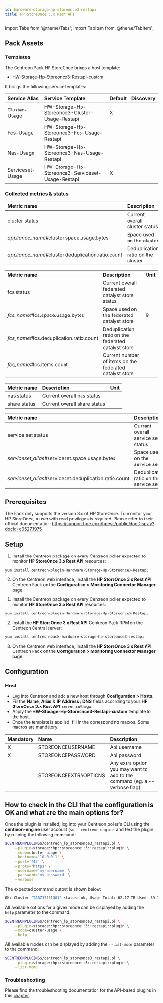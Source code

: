 ```yaml
---
id: hardware-storage-hp-storeonce3-restapi
title: HP StoreOnce 3.x Rest API
---
```

import Tabs from '@theme/Tabs';
import TabItem from '@theme/TabItem';

## Pack Assets

### Templates

The Centreon Pack HP StoreOnce brings a host template:
* HW-Storage-Hp-Storeonce3-Restapi-custom

It brings the following service templates:

| Service Alias    | Service Template                                  | Default | Discovery |
|:-----------------|:--------------------------------------------------|:--------|:----------|
| Cluster-Usage    | HW-Storage-Hp-Storeonce3-Cluster-Usage-Restapi    | X       |           |
| Fcs-Usage        | HW-Storage-Hp-Storeonce3-Fcs-Usage-Restapi        |         |           |
| Nas-Usage        | HW-Storage-Hp-Storeonce3-Nas-Usage-Restapi        |         |           |
| Serviceset-Usage | HW-Storage-Hp-Storeonce3-Serviceset-Usage-Restapi | X       |           |

### Collected metrics & status

<Tabs groupId="sync">
<TabItem value="Cluster-Usage" label="Cluster-Usage">

| Metric name                                        | Description                        | Unit  |
| :------------------------------------------------- | :--------------------------------- | :---- |
| cluster status                                     | Current overall cluster status     |       |
| *appliance_name*#cluster.space.usage.bytes         | Space used on the cluster          | B     |
| *appliance_name*#cluster.deduplication.ratio.count | Deduplication ratio on the cluster |       |

</TabItem>
<TabItem value="Fcs-Usage" label="Fcs-Usage">

| Metric name                              | Description                                             | Unit  |
| :--------------------------------------- | :------------------------------------------------------ | :---- |
| fcs status                               | Current overall federated catalyst store status         |       |
| *fcs_name*#fcs.space.usage.bytes         | Space used on the federated catalyst store              | B     |
| *fcs_name*#fcs.deduplication.ratio.count | Deduplication ratio on the federated catalyst store     |       |
| *fcs_name*#fcs.items.count               | Current number of items on the federated catalyst store |       |

</TabItem>
<TabItem value="Nas-Usage" label="Nas-Usage">

| Metric name  | Description                  | Unit  |
| :----------- | :--------------------------- | :---- |
| nas status   | Current overall nas status   |       |
| share status | Current overall share status |       |

</TabItem>
<TabItem value="Serviceset-Usage" label="Serviceset-Usage">

| Metric name                                             | Description                            | Unit  |
| :------------------------------------------------------ | :------------------------------------- | :---- |
| service set status                                      | Current overall service set status     |       |
| *serviceset_alias*#serviceset.space.usage.bytes         | Space used on the service set          | B     |
| *serviceset_alias*#serviceset.deduplication.ratio.count | Deduplication ratio on the service set |       |

</TabItem>
</Tabs>

## Prerequisites

The Pack only supports the version 3.x of HP StoreOnce. 
To monitor your HP StoreOnce, a user with read privileges is required. Please refer to their official documentation: https://support.hpe.com/hpesc/public/docDisplay?docId=c05273975

## Setup

<Tabs groupId="sync">
<TabItem value="Online License" label="Online License">

1. Install the Centreon package on every Centreon poller expected to monitor **HP StoreOnce 3.x Rest API** resources:

```bash
yum install centreon-plugin-Hardware-Storage-Hp-Storeonce3-Restapi
```

2. On the Centreon web interface, install the **HP StoreOnce 3.x Rest API** Centreon Pack on the **Configuration > Monitoring Connector Manager** page.

</TabItem>

<TabItem value="Offline License" label="Offline License">

1. Install the Centreon package on every Centreon poller expected to monitor **HP StoreOnce 3.x Rest API** resources:

```bash
yum install centreon-plugin-Hardware-Storage-Hp-Storeonce3-Restapi
```

2. Install the **HP StoreOnce 3.x Rest API** Centreon Pack RPM on the Centreon Central server:

```bash
yum install centreon-pack-hardware-storage-hp-storeonce3-restapi
```

3. On the Centreon web interface, install the **HP StoreOnce 3.x Rest API** Centreon Pack on the **Configuration > Monitoring Connector Manager** page.

</TabItem>
</Tabs>

## Configuration

### Host

* Log into Centreon and add a new host through **Configuration > Hosts**.
* Fill the **Name**, **Alias** & **IP Address / DNS** fields according to your **HP StoreOnce 3.x Rest API** server settings.
* Apply the **HW-Storage-Hp-Storeonce3-Restapi-custom** template to the host.
* Once the template is applied, fill in the corresponding macros. Some macros are mandatory.

| Mandatory | Name                  | Description                                                                |
| :-------- | :-------------------- | :------------------------------------------------------------------------- |
| X         | STOREONCEUSERNAME     | Api username                                                               |
| X         | STOREONCEPASSWORD     | Api password                                                               |
|           | STOREONCEEXTRAOPTIONS | Any extra option you may want to add to the command (eg. a --verbose flag) |

## How to check in the CLI that the configuration is OK and what are the main options for? 

Once the plugin is installed, log into your Centreon poller's CLI using the
**centreon-engine** user account (`su - centreon-engine`) and test the plugin by
running the following command:

```bash
$CENTREONPLUGINS$/centreon_hp_storeonce3_restapi.pl \
    --plugin=storage::hp::storeonce::3::restapi::plugin \
    --mode=cluster-usage \
    --hostname='10.0.0.1' \
    --port='443' \
    --proto='https' \
    --username='my-username' \
    --password='my-password' \
    --verbose
```

The expected command output is shown below:

```bash
OK: Cluster 'TABZ37161Q01' status: ok, Usage Total: 62.17 TB Used: 59.78 TB (96.15%) Free: 2.39 TB (3.85%), Dedup Ratio: 14.51 | 'TABZ37161Q01#cluster.space.usage.bytes'=65731753164800B;;;0;68360696004608 'TABZ37161Q01#cluster.deduplication.ratio.count'=14.51;;;0;
```

All available options for a given mode can be displayed by adding the 
`--help` parameter to the command:

```bash
$CENTREONPLUGINS$/centreon_hp_storeonce3_restapi.pl \
    --plugin=storage::hp::storeonce::3::restapi::plugin \
    --mode=cluster-usage \
    --help
```

All available modes can be displayed by adding the 
`--list-mode` parameter to the command:

```bash
$CENTREONPLUGINS$/centreon_hp_storeonce3_restapi.pl \
    --plugin=storage::hp::storeonce::3::restapi::plugin \
    --list-mode
```

### Troubleshooting

Please find the troubleshooting documentation for the API-based plugins in
this [chapter](../getting-started/how-to-guides/troubleshooting-plugins.md#http-and-api-checks).

